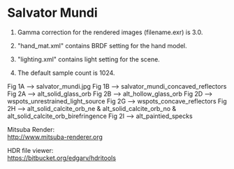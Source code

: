 # Salvator Mundi

1. Gamma correction for the rendered images (filename.exr) is 3.0.

2. "hand_mat.xml" contains BRDF setting for the hand model.

3. "lighting.xml" contains light setting for the scene.

4. The default sample count is 1024. 

Fig 1A	-->  salvator_mundi.jpg
Fig 1B	-->  salvator_mundi_concaved_reflectors
Fig 2A	-->  alt_solid_glass_orb
Fig 2B	-->  alt_hollow_glass_orb
Fig 2D	-->  wspots_unrestrained_light_source
Fig 2G	-->  wspots_concave_reflectors
Fig 2H	-->  alt_solid_calcite_orb_ne 
		&    alt_solid_calcite_orb_no
		&    alt_solid_calcite_orb_birefringence
Fig 2I	-->  alt_paintied_specks


Mitsuba Render: 	
http://www.mitsuba-renderer.org

HDR file viewer:	
https://bitbucket.org/edgarv/hdritools